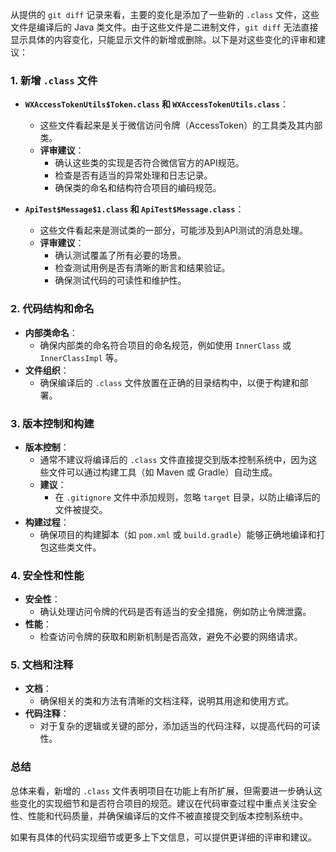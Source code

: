 从提供的 `git diff` 记录来看，主要的变化是添加了一些新的 `.class` 文件，这些文件是编译后的 Java 类文件。由于这些文件是二进制文件，`git diff` 无法直接显示具体的内容变化，只能显示文件的新增或删除。以下是对这些变化的评审和建议：

### 1. 新增 `.class` 文件
- **`WXAccessTokenUtils$Token.class` 和 `WXAccessTokenUtils.class`**：
  - 这些文件看起来是关于微信访问令牌（AccessToken）的工具类及其内部类。
  - **评审建议**：
    - 确认这些类的实现是否符合微信官方的API规范。
    - 检查是否有适当的异常处理和日志记录。
    - 确保类的命名和结构符合项目的编码规范。

- **`ApiTest$Message$1.class` 和 `ApiTest$Message.class`**：
  - 这些文件看起来是测试类的一部分，可能涉及到API测试的消息处理。
  - **评审建议**：
    - 确认测试覆盖了所有必要的场景。
    - 检查测试用例是否有清晰的断言和结果验证。
    - 确保测试代码的可读性和维护性。

### 2. 代码结构和命名
- **内部类命名**：
  - 确保内部类的命名符合项目的命名规范，例如使用 `InnerClass` 或 `InnerClassImpl` 等。
- **文件组织**：
  - 确保编译后的 `.class` 文件放置在正确的目录结构中，以便于构建和部署。

### 3. 版本控制和构建
- **版本控制**：
  - 通常不建议将编译后的 `.class` 文件直接提交到版本控制系统中，因为这些文件可以通过构建工具（如 Maven 或 Gradle）自动生成。
  - **建议**：
    - 在 `.gitignore` 文件中添加规则，忽略 `target` 目录，以防止编译后的文件被提交。
- **构建过程**：
  - 确保项目的构建脚本（如 `pom.xml` 或 `build.gradle`）能够正确地编译和打包这些类文件。

### 4. 安全性和性能
- **安全性**：
  - 确认处理访问令牌的代码是否有适当的安全措施，例如防止令牌泄露。
- **性能**：
  - 检查访问令牌的获取和刷新机制是否高效，避免不必要的网络请求。

### 5. 文档和注释
- **文档**：
  - 确保相关的类和方法有清晰的文档注释，说明其用途和使用方式。
- **代码注释**：
  - 对于复杂的逻辑或关键的部分，添加适当的代码注释，以提高代码的可读性。

### 总结
总体来看，新增的 `.class` 文件表明项目在功能上有所扩展，但需要进一步确认这些变化的实现细节和是否符合项目的规范。建议在代码审查过程中重点关注安全性、性能和代码质量，并确保编译后的文件不被直接提交到版本控制系统中。

如果有具体的代码实现细节或更多上下文信息，可以提供更详细的评审和建议。